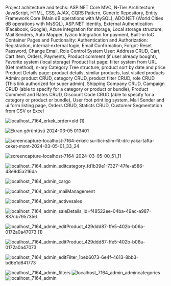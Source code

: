 Project achitecture and techs: ASP.NET Core MVC, N-Tier Architecture, JavaScript, HTML, CSS, AJAX, CQRS Pattern, Generic Repository, Entity 
Framework Core (Main dB operations with MySQL), ADO.NET (World Cities dB operations with MsSQL), ASP.NET Identity, External Authentication 
(Facebook, Google), Azure integration for storage, Local storage structure, Mail Senders, Auto Mapper, Iyzico Integration for payment, Built-in IoC 
Container
Pages and Fuctionality:
Authentication and Authorization: Registration, internal-external login, Email Confirmation, Forgot-Reset Password, Change Email, Role Control 
System
User: Address CRUD, Cart, Cart Item, Orders, Payments, Product comment (if user already bought), Favorite system (local storage)
Product list page: filter system from URL (Get method), n-ary Category Tree structure, product sort by date and price
Product Details page: product details, similar products, last visited products
Admin: product CRUD, category CRUD, product filter CRUD, role CRUD (This link authorized for super admin), Shipping Company CRUD, 
Campaign CRUD (able to specify for a category or product or bundle), Product Comment and Rates CRUD, Discount Code CRUD (able to specify for 
a category or product or bundle), User foot print log system, Mail Sender and ui form listing page, Orders CRUD, Staticts CRUD, Customer 
Segmentation from CSV or Excel

![localhost_7164_erkek_order=old (1)](https://github.com/gokhanustunyer/asp.net.core.mvc.e-commerce/assets/103903004/cf83ec62-2f30-4bdb-8d70-dbe7be5baf49)


![Ekran görüntüsü 2024-03-05 013401](https://github.com/gokhanustunyer/asp.net.core.mvc.e-commerce/assets/103903004/8c18e206-5407-45c5-a879-52b80632bb2f)


![screencapture-localhost-7164-erkek-su-itici-slim-fit-dik-yaka-tafta-ceket-mont-2024-03-05-01_33_24](https://github.com/gokhanustunyer/asp.net.core.mvc.e-commerce/assets/103903004/67ce393f-e8c5-4693-9ea9-2ec147a6d363)


![screencapture-localhost-7164-2024-03-05-00_51_11](https://github.com/gokhanustunyer/asp.net.core.mvc.e-commerce/assets/103903004/e311ff65-a01f-4995-92c2-c91a328ba427)


![localhost_7164_admin_editcategory_fd1b39e1-7327-47fe-a586-43e9d5a216da](https://github.com/gokhanustunyer/asp.net.core.mvc.e-commerce/assets/103903004/55709765-52dc-44f3-8744-0101cd40a380)


![localhost_7164_admin_cargo](https://github.com/gokhanustunyer/asp.net.core.mvc.e-commerce/assets/103903004/58470a06-2a25-47fc-832c-35e02a7a4090)


![localhost_7164_admin_mailManagement](https://github.com/gokhanustunyer/asp.net.core.mvc.e-commerce/assets/103903004/4cac3fa0-2fc0-441b-a8f6-3a798e83057f)


![localhost_7164_admin_activesales](https://github.com/gokhanustunyer/asp.net.core.mvc.e-commerce/assets/103903004/edca5b36-4026-46d5-afda-eef6165a0509)


![localhost_7164_admin_saleDetails_id=f48522ee-04ba-49ac-a987-837cb7957356](https://github.com/gokhanustunyer/asp.net.core.mvc.e-commerce/assets/103903004/f0023714-23f3-41dc-a9dc-22146e7cc065)


![localhost_7164_admin_editProduct_429ddd87-ffe5-402b-b06a-0172a0a47073 (1)](https://github.com/gokhanustunyer/asp.net.core.mvc.e-commerce/assets/103903004/b4b0ae1b-411c-4104-b1eb-4df67bdda080)


![localhost_7164_admin_editProduct_429ddd87-ffe5-402b-b06a-0172a0a47073](https://github.com/gokhanustunyer/asp.net.core.mvc.e-commerce/assets/103903004/172211af-108c-4b09-8160-25f84b5836bd)


![localhost_7164_admin_editFilter_1beb6073-6e4f-4613-8bb3-bd6e1d841773](https://github.com/gokhanustunyer/asp.net.core.mvc.e-commerce/assets/103903004/3f7c530f-1147-424d-9239-3ec13c70d784)


![localhost_7164_admin_filters](https://github.com/gokhanustunyer/asp.net.core.mvc.e-commerce/assets/103903004/ae1fc5db-0417-4624-929a-cac37872052d)
![localhost_7164_admin_admincategories](https://github.com/gokhanustunyer/asp.net.core.mvc.e-commerce/assets/103903004/50f5d306-361a-4e5e-9b7f-7b830618aa89)
![localhost_7164_admin](https://github.com/gokhanustunyer/asp.net.core.mvc.e-commerce/assets/103903004/2807729e-0b28-443e-8c47-1ad94289a850)
